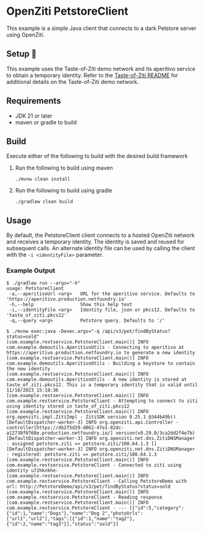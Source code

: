 # OpenZiti PetstoreClient

This example is a simple Java client that connects to a dark Petstore server using OpenZiti.

## Setup :wrench:
This example uses the Taste-of-Ziti demo network and its aperitivo service to obtain a temporary identity. Refer to
the [Taste-of-Ziti README](../../README.md) for additional details on the Taste-of-Ziti demo network.

## Requirements
* JDK 21 or later
* maven or gradle to build

## Build
Execute either of the following to build with the desired build framework

1. Run the following to build using maven

       ./mvnw clean install

1. Run the following to build using gradle

       ./gradlew clean build

## Usage

By default, the PetstoreClient client connects to a hosted OpenZiti network and receives a temporary identity.  The
identity is saved and reused for subsequent calls.  An alternate identity file can be used by calling the client with
the `-i <identityFile>` parameter.


### Example Output

```shell
$ ./gradlew run --args="-h"
usage: PetstoreClient
 -a,--aperitivoUrl <arg>   URL for the aperitivo service. Defaults to 'https://aperitivo.production.netfoundry.io'
 -h,--help                 Show this help text
 -i,--identityFile <arg>   Identity file, json or pkcs12. Defaults to 'taste_of_ziti.pkcs12'
 -q,--query <arg>          Petstore query. Defaults to '/'

$ ./mvnw exec:java -Dexec.args="-q /api/v3/pet/findByStatus?status=sold"
[com.example.restservice.PetstoreClient.main()] INFO com.example.demoutils.AperitivoUtils - Connecting to aperitivo at https://aperitivo.production.netfoundry.io to generate a new identity
[com.example.restservice.PetstoreClient.main()] INFO com.example.demoutils.AperitivoUtils - Building a keystore to contain the new identity
[com.example.restservice.PetstoreClient.main()] INFO com.example.demoutils.AperitivoUtils - A new identity is stored at taste_of_ziti.pkcs12. This is a temporary identity that is valid until 11/18/2023 15:18:36
[com.example.restservice.PetstoreClient.main()] INFO com.example.restservice.PetstoreClient - Attempting to connect to ziti using identity stored in taste_of_ziti.pkcs12
[com.example.restservice.PetstoreClient.main()] INFO org.openziti.impl.ZitiImpl - ZitiSDK version 0.25.1 @344b49b()
[DefaultDispatcher-worker-3] INFO org.openziti.api.Controller - controller[https://db2f5d29-d062-47e1-82dc-a12738f0768e.production.netfoundry.io/] version(v0.29.0/3ca2dd2f4e7b)
[DefaultDispatcher-worker-3] INFO org.openziti.net.dns.ZitiDNSManager - assigned petstore.ziti => petstore.ziti/100.64.1.3 []
[DefaultDispatcher-worker-3] INFO org.openziti.net.dns.ZitiDNSManager - registered: petstore.ziti => petstore.ziti/100.64.1.3
[com.example.restservice.PetstoreClient.main()] INFO com.example.restservice.PetstoreClient - Connected to ziti using identity u72hknkhe-
[com.example.restservice.PetstoreClient.main()] INFO com.example.restservice.PetstoreClient - Calling PetstoreDemo with url: http://PetstoreDemo/api/v3/pet/findByStatus?status=sold
[com.example.restservice.PetstoreClient.main()] INFO com.example.restservice.PetstoreClient - Reading response
[com.example.restservice.PetstoreClient.main()] INFO com.example.restservice.PetstoreClient - --- [{"id":5,"category":{"id":1,"name":"Dogs"},"name":"Dog 2","photoUrls":["url1","url2"],"tags":[{"id":1,"name":"tag2"},{"id":2,"name":"tag3"}],"status":"sold"}]
```
